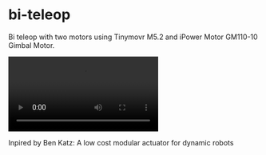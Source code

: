 # bi-teleop
Bi teleop with two motors using Tinymovr M5.2 and iPower Motor GM110-10 Gimbal Motor.

<video src="https://github.com/user-attachments/assets/e1aafaa6-85bf-4909-a53c-8e11f897852b"></video>

Inpired by Ben Katz: A low cost modular actuator for dynamic robots




